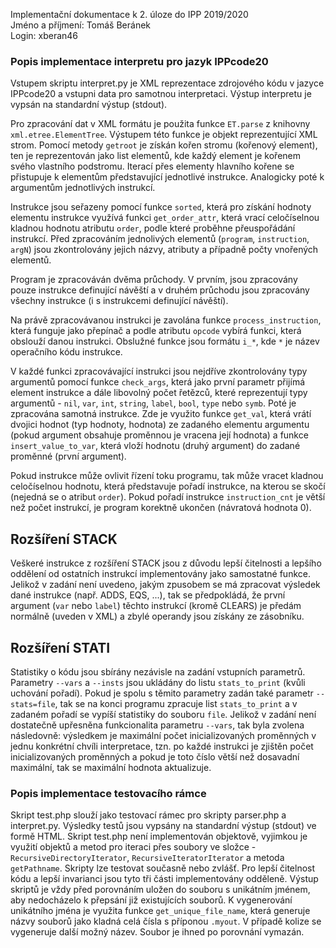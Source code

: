 Implementační dokumentace k 2. úloze do IPP 2019/2020  
Jméno a příjmení: Tomáš Beránek  
Login: xberan46

### Popis implementace interpretu pro jazyk IPPcode20
Vstupem skriptu interpret.py je XML reprezentace zdrojového kódu v jazyce IPPcode20 a vstupni data pro samotnou interpretaci. Výstup interpretu je vypsán na standardní výstup (stdout).

Pro zpracování dat v XML formátu je použita funkce `ET.parse` z knihovny `xml.etree.ElementTree`. Výstupem této funkce je objekt reprezentující XML strom. Pomocí metody `getroot` je získán kořen stromu (kořenový element), ten je reprezentován jako list elementů, kde každý element je kořenem svého vlastního podstromu. Iterací přes elementy hlavního kořene se přistupuje k elementům představující jednotlivé instrukce. Analogicky poté k argumentům jednotlivých instrukcí.

Instrukce jsou seřazeny pomocí funkce `sorted`, která pro získání hodnoty elementu instrukce využívá funkci `get_order_attr`, která vrací celočíselnou kladnou hodnotu atributu `order`, podle které proběhne přeuspořádání instrukcí. Před zpracováním jednolivých elementů (`program`, `instruction`, `argN`) jsou zkontrolovány jejich názvy, atributy a případně počty vnořených elementů.

Program je zpracováván dvěma průchody. V prvním, jsou zpracovány pouze instrukce definující návěští a v druhém průchodu jsou zpracovány všechny instrukce (i s instrukcemi definující návěští).

Na právě zpracovávanou instrukci je zavolána funkce `process_instruction`, která funguje jako přepínač a podle atributu `opcode` vybírá funkci, která obslouží danou instrukci. Obslužné funkce jsou formátu `i_*`, kde `*` je název operačního kódu instrukce.

V každé funkci zpracovávající instrukci jsou nejdříve zkontrolovány typy argumentů pomocí funkce `check_args`, která jako první parametr přijímá element instrukce a dále libovolný počet řetězců, které reprezentují typy argumentů - `nil`, `var`, `int`, `string`, `label`, `bool`, `type` nebo `symb`. Poté je zpracována samotná instrukce. Zde je využito funkce `get_val`, která vrátí dvojici hodnot (typ hodnoty, hodnota) ze zadaného elementu argumentu (pokud argument obsahuje proměnnou je vracena její hodnota) a funkce `insert_value_to_var`, která vloží hodnotu (druhý argument) do zadané proměnné (první argument).

Pokud instrukce může ovlivit řízení toku programu, tak může vracet kladnou celočíselnou hodnotu, která představuje pořadí instrukce, na kterou se skočí (nejedná se o atribut `order`). Pokud pořadí instrukce `instruction_cnt` je větší než počet instrukcí, je program korektně ukončen (návratová hodnota 0).

## Rozšíření STACK
Veškeré instrukce z rozšíření STACK jsou z důvodu lepší čitelnosti a lepšího oddělení od ostatních instrukcí implementovány jako samostatné funkce. Jelikož v zadání není uvedeno, jakým zpusobem se má zpracovat výsledek dané instrukce (např. ADDS, EQS, ...), tak se předpokládá, že první argument (`var` nebo `label`) těchto instrukcí (kromě CLEARS) je předám normálně (uveden v XML) a zbylé operandy jsou získány ze zásobníku.

## Rozšíření STATI
Statistiky o kódu jsou sbírány nezávisle na zadání vstupních parametrů. Parametry `--vars` a `--insts` jsou ukládány do listu `stats_to_print` (kvůli uchování pořadí). Pokud je spolu s těmito parametry zadán také parametr `--stats=file`, tak se na konci programu zpracuje list `stats_to_print` a v zadaném pořadí se vypíší statistiky do souboru `file`. Jelikož v zadání není dostatečně upřesněna funkcionalita parametru `--vars`, tak byla zvolena následovně: výsledkem je maximální počet inicializovaných proměnných v jednu konkrétní chvíli interpretace, tzn. po každé instrukci je zjištěn počet inicializovaných proměnných a pokud je toto číslo větší než dosavadní maximální, tak se maximální hodnota aktualizuje.

### Popis implementace testovacího rámce
Skript test.php slouží jako testovací rámec pro skripty parser.php a interpret.py. Výsledky testů jsou vypsány na standardní výstup (stdout) ve formě HTML. Skript test.php není implementován objektově, vyjimkou je využití objektů a metod pro iteraci přes soubory ve složce - `RecursiveDirectoryIterator`, `RecursiveIteratorIterator` a metoda `getPathname`. Skripty lze testovat současně nebo zvlášť. Pro lepší čitelnost kódu a lepší invarianci jsou tyto tři části implementovány odděleně. Výstup skriptů je vždy před porovnáním uložen do souboru s unikátním jménem, aby nedocházelo k přepsání již existujících souborů. K vygenerování unikátního jména je využita funkce `get_unique_file_name`, která generuje názvy souborů jako kladná celá čísla s příponou `.myout`. V případě kolize se vygeneruje další možný název. Soubor je ihned po porovnání vymazán.
